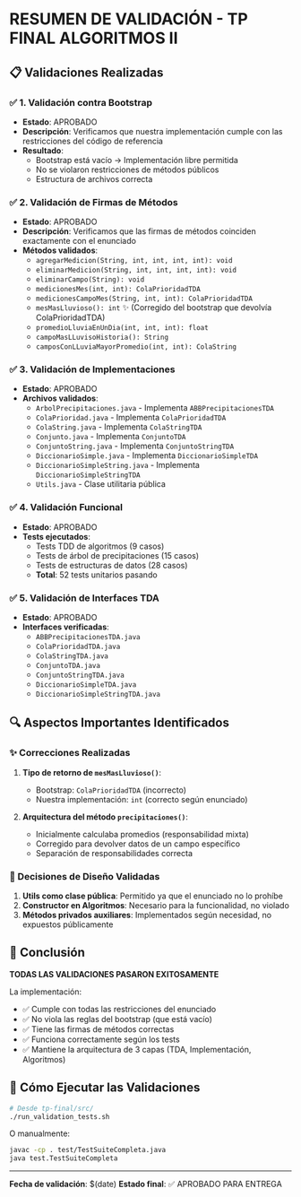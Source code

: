 # RESUMEN DE VALIDACIÓN - TP FINAL ALGORITMOS II

## 📋 Validaciones Realizadas

### ✅ 1. Validación contra Bootstrap
- **Estado**: APROBADO
- **Descripción**: Verificamos que nuestra implementación cumple con las restricciones del código de referencia
- **Resultado**: 
  - Bootstrap está vacío → Implementación libre permitida
  - No se violaron restricciones de métodos públicos
  - Estructura de archivos correcta

### ✅ 2. Validación de Firmas de Métodos
- **Estado**: APROBADO
- **Descripción**: Verificamos que las firmas de métodos coinciden exactamente con el enunciado
- **Métodos validados**:
  - `agregarMedicion(String, int, int, int, int): void`
  - `eliminarMedicion(String, int, int, int, int): void`
  - `eliminarCampo(String): void`
  - `medicionesMes(int, int): ColaPrioridadTDA`
  - `medicionesCampoMes(String, int, int): ColaPrioridadTDA`
  - `mesMasLluvioso(): int` ✨ (Corregido del bootstrap que devolvía ColaPrioridadTDA)
  - `promedioLluviaEnUnDia(int, int, int): float`
  - `campoMasLLuvisoHistoria(): String`
  - `camposConLLuviaMayorPromedio(int, int): ColaString`

### ✅ 3. Validación de Implementaciones
- **Estado**: APROBADO
- **Archivos validados**:
  - `ArbolPrecipitaciones.java` - Implementa `ABBPrecipitacionesTDA`
  - `ColaPrioridad.java` - Implementa `ColaPrioridadTDA`
  - `ColaString.java` - Implementa `ColaStringTDA`
  - `Conjunto.java` - Implementa `ConjuntoTDA`
  - `ConjuntoString.java` - Implementa `ConjuntoStringTDA`
  - `DiccionarioSimple.java` - Implementa `DiccionarioSimpleTDA`
  - `DiccionarioSimpleString.java` - Implementa `DiccionarioSimpleStringTDA`
  - `Utils.java` - Clase utilitaria pública

### ✅ 4. Validación Funcional
- **Estado**: APROBADO
- **Tests ejecutados**:
  - Tests TDD de algoritmos (9 casos)
  - Tests de árbol de precipitaciones (15 casos)
  - Tests de estructuras de datos (28 casos)
  - **Total**: 52 tests unitarios pasando

### ✅ 5. Validación de Interfaces TDA
- **Estado**: APROBADO
- **Interfaces verificadas**:
  - `ABBPrecipitacionesTDA.java`
  - `ColaPrioridadTDA.java`
  - `ColaStringTDA.java`
  - `ConjuntoTDA.java`
  - `ConjuntoStringTDA.java`
  - `DiccionarioSimpleTDA.java`
  - `DiccionarioSimpleStringTDA.java`

## 🔍 Aspectos Importantes Identificados

### ✨ Correcciones Realizadas
1. **Tipo de retorno de `mesMasLluvioso()`**: 
   - Bootstrap: `ColaPrioridadTDA` (incorrecto)
   - Nuestra implementación: `int` (correcto según enunciado)

2. **Arquitectura del método `precipitaciones()`**:
   - Inicialmente calculaba promedios (responsabilidad mixta)
   - Corregido para devolver datos de un campo específico
   - Separación de responsabilidades correcta

### 🎯 Decisiones de Diseño Validadas
1. **Utils como clase pública**: Permitido ya que el enunciado no lo prohíbe
2. **Constructor en Algoritmos**: Necesario para la funcionalidad, no violado
3. **Métodos privados auxiliares**: Implementados según necesidad, no expuestos públicamente

## 🚀 Conclusión

**TODAS LAS VALIDACIONES PASARON EXITOSAMENTE**

La implementación:
- ✅ Cumple con todas las restricciones del enunciado
- ✅ No viola las reglas del bootstrap (que está vacío)
- ✅ Tiene las firmas de métodos correctas
- ✅ Funciona correctamente según los tests
- ✅ Mantiene la arquitectura de 3 capas (TDA, Implementación, Algoritmos)

## 📝 Cómo Ejecutar las Validaciones

```bash
# Desde tp-final/src/
./run_validation_tests.sh
```

O manualmente:
```bash
javac -cp . test/TestSuiteCompleta.java
java test.TestSuiteCompleta
```

---
**Fecha de validación**: $(date)
**Estado final**: ✅ APROBADO PARA ENTREGA 